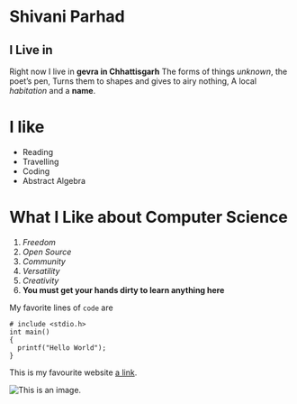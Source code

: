 # Shivani Parhad

## I Live in

Right now I live in  **gevra in Chhattisgarh**
The forms of things *unknown*, the poet’s pen,
Turns them to shapes and gives to airy nothing,
A local *habitation* and a **name**.
# I like
- Reading
- Travelling
- Coding
- Abstract Algebra
# What I Like about Computer Science
1. *Freedom*
2. *Open Source*
3. *Community*
4. *Versatility*
5. *Creativity*
6. **You must get your hands dirty to learn anything here**

My favorite lines of  `code` are

```
# include <stdio.h>
int main()
{
  printf("Hello World");
}
```

This is my favourite website [a link](https://www.wikipedia.org/).

![This is an image.](https://imgprx.livejournal.net/3eae593c4fec46b61a6273df46220d554c7d1f39/NR_zl15CJ9OfsdSPXMaKI1iekNNuHpTQisu1O3rcBLmYU7oj4oldR6rn4Amxj1qDv0hWJMdSmUm7_uPbndBzFy4HtbOCU2iZRbimnT3YHlo)
